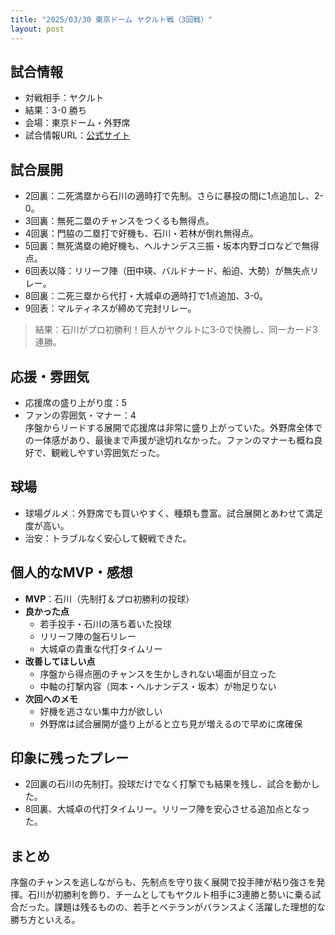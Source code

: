 ```yaml
---
title: "2025/03/30 東京ドーム ヤクルト戦（3回戦）"
layout: post
---
```


## 試合情報
- 対戦相手：ヤクルト
- 結果：3-0 勝ち
- 会場：東京ドーム・外野席
- 試合情報URL：[公式サイト](https://www.giants.jp/game/20250330_8003_1/)

<!--more-->

## 試合展開
- 2回裏：二死満塁から石川の適時打で先制。さらに暴投の間に1点追加し、2-0。
- 3回裏：無死二塁のチャンスをつくるも無得点。
- 4回裏：門脇の二塁打で好機も、石川・若林が倒れ無得点。
- 5回裏：無死満塁の絶好機も、ヘルナンデス三振・坂本内野ゴロなどで無得点。
- 6回表以降：リリーフ陣（田中瑛、バルドナード、船迫、大勢）が無失点リレー。
- 8回裏：二死三塁から代打・大城卓の適時打で1点追加、3-0。
- 9回表：マルティネスが締めて完封リレー。

> 結果：石川がプロ初勝利！巨人がヤクルトに3-0で快勝し、同一カード3連勝。

## 応援・雰囲気
- 応援席の盛り上がり度：5
- ファンの雰囲気・マナー：4  
序盤からリードする展開で応援席は非常に盛り上がっていた。外野席全体での一体感があり、最後まで声援が途切れなかった。ファンのマナーも概ね良好で、観戦しやすい雰囲気だった。

## 球場
- 球場グルメ：外野席でも買いやすく、種類も豊富。試合展開とあわせて満足度が高い。  
- 治安：トラブルなく安心して観戦できた。

## 個人的なMVP・感想
- **MVP**：石川（先制打＆プロ初勝利の投球）  
- **良かった点**  
  - 若手投手・石川の落ち着いた投球
  - リリーフ陣の盤石リレー
  - 大城卓の貴重な代打タイムリー  
- **改善してほしい点**  
  - 序盤から得点圏のチャンスを生かしきれない場面が目立った
  - 中軸の打撃内容（岡本・ヘルナンデス・坂本）が物足りない  
- **次回へのメモ**  
  - 好機を逃さない集中力が欲しい
  - 外野席は試合展開が盛り上がると立ち見が増えるので早めに席確保

## 印象に残ったプレー
- 2回裏の石川の先制打。投球だけでなく打撃でも結果を残し、試合を動かした。  
- 8回裏、大城卓の代打タイムリー。リリーフ陣を安心させる追加点となった。

## まとめ
序盤のチャンスを逃しながらも、先制点を守り抜く展開で投手陣が粘り強さを発揮。石川が初勝利を飾り、チームとしてもヤクルト相手に3連勝と勢いに乗る試合だった。課題は残るものの、若手とベテランがバランスよく活躍した理想的な勝ち方といえる。
